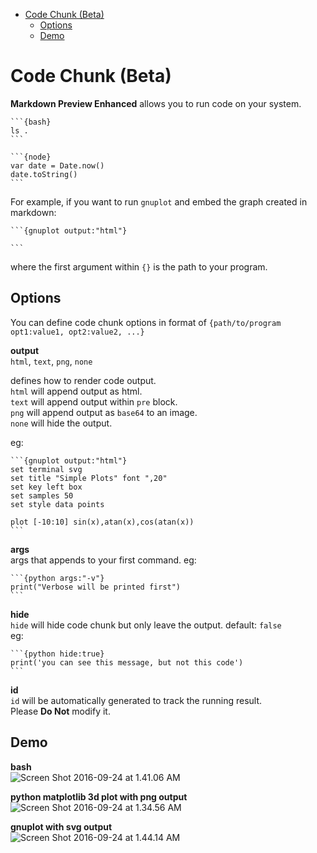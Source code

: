 
<!-- toc orderedList:0 -->

- [Code Chunk (Beta)](#code-chunk-beta)
	- [Options](#options)
	- [Demo](#demo)

<!-- tocstop -->

# Code Chunk (Beta)
**Markdown Preview Enhanced** allows you to run code on your system.   

    ```{bash}
    ls .
    ```

    ```{node}
    var date = Date.now()
    date.toString()
    ```

For example, if you want to run `gnuplot` and embed the graph created in markdown:   

    ```{gnuplot output:"html"}

    ```

where the first argument within `{}` is the path to your program.   

## Options
You can define code chunk options in format of `{path/to/program  opt1:value1, opt2:value2, ...}`   

**output**  
`html`, `text`, `png`, `none`  

defines how to render code output.   
`html` will append output as html.   
`text` will append output within `pre` block.    
`png` will append output as `base64` to an image.  
`none` will hide the output.  

eg:     

    ```{gnuplot output:"html"}
    set terminal svg
    set title "Simple Plots" font ",20"
    set key left box
    set samples 50
    set style data points

    plot [-10:10] sin(x),atan(x),cos(atan(x))
    ```

**args**  
args that appends to your first command. eg:    

    ```{python args:"-v"}
    print("Verbose will be printed first")
    ```

**hide**  
`hide` will hide code chunk but only leave the output. default: `false`  
eg:

    ```{python hide:true}
    print('you can see this message, but not this code')
    ```

**id**  
`id` will be automatically generated to track the running result.  
Please **Do Not** modify it.  

## Demo
**bash**  
![Screen Shot 2016-09-24 at 1.41.06 AM](http://i.imgur.com/v5Y7juh.png)

**python matplotlib 3d plot with png output**  
![Screen Shot 2016-09-24 at 1.34.56 AM](http://i.imgur.com/TDFxRNy.png)

**gnuplot with svg output**    
![Screen Shot 2016-09-24 at 1.44.14 AM](http://i.imgur.com/S93g7Tk.png)

